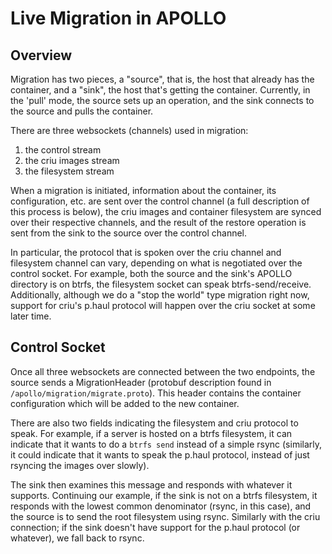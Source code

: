 # Live Migration in APOLLO

## Overview

Migration has two pieces, a "source", that is, the host that already has the
container, and a "sink", the host that's getting the container. Currently,
in the 'pull' mode, the source sets up an operation, and the sink connects
to the source and pulls the container.

There are three websockets (channels) used in migration:
  1. the control stream
  2. the criu images stream
  3. the filesystem stream

When a migration is initiated, information about the container, its
configuration, etc. are sent over the control channel (a full
description of this process is below), the criu images and container
filesystem are synced over their respective channels, and the result of
the restore operation is sent from the sink to the source over the
control channel.

In particular, the protocol that is spoken over the criu channel and filesystem
channel can vary, depending on what is negotiated over the control socket. For
example, both the source and the sink's APOLLO directory is on btrfs, the
filesystem socket can speak btrfs-send/receive. Additionally, although we do a
"stop the world" type migration right now, support for criu's p.haul protocol
will happen over the criu socket at some later time.

## Control Socket

Once all three websockets are connected between the two endpoints, the
source sends a MigrationHeader (protobuf description found in
`/apollo/migration/migrate.proto`). This header contains the container
configuration which will be added to the new container.

There are also two fields indicating the filesystem and criu protocol to speak.
For example, if a server is hosted on a btrfs filesystem, it can indicate that it
wants to do a `btrfs send` instead of a simple rsync (similarly, it could
indicate that it wants to speak the p.haul protocol, instead of just rsyncing
the images over slowly).

The sink then examines this message and responds with whatever it
supports. Continuing our example, if the sink is not on a btrfs
filesystem, it responds with the lowest common denominator (rsync, in
this case), and the source is to send the root filesystem using rsync.
Similarly with the criu connection; if the sink doesn't have support for
the p.haul protocol (or whatever), we fall back to rsync.

